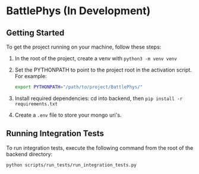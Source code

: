 # BattlePhys (**In Development**)

## Getting Started

To get the project running on your machine, follow these steps:

1. In the root of the project, create a venv with `python3 -m venv venv`

2. Set the PYTHONPATH to point to the project root in the activation script. For example:
   ```bash
   export PYTHONPATH="/path/to/project/BattlePhys/"
   ```
3. Install required dependencies: cd into backend, then `pip install -r requirements.txt`

4. Create a `.env` file to store your mongo uri's.

## Running Integration Tests

To run integration tests, execute the following command from the root of the backend directory:

```bash
python scripts/run_tests/run_integration_tests.py

```
